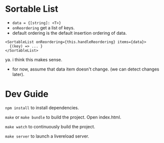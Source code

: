 
# Sortable List


+ `data = {[string]: <T>}`
+ `onReordering` get a list of keys.
+ default ordering is the default insertion ordering of data.

```
<SortableList onReordering={this.handleReordering} items={data}>
  {(key) => ... }
</SortableList>
```

ya. i think this makes sense.

+ for now, assume that data item doesn't change. (we can detect changes later).




# Dev Guide

`npm install` to install dependencies.

`make` or `make bundle` to build the project. Open index.html.

`make watch` to continuously build the project.

`make server` to launch a livereload server.